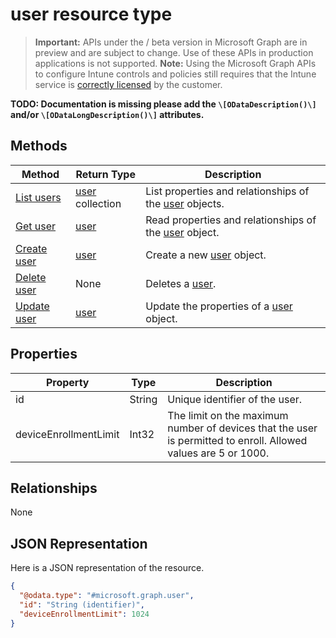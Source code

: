 ﻿# user resource type

> **Important:** APIs under the / beta version in Microsoft Graph are in preview and are subject to change. Use of these APIs in production applications is not supported.
> **Note:** Using the Microsoft Graph APIs to configure Intune controls and policies still requires that the Intune service is [correctly licensed](https://go.microsoft.com/fwlink/?linkid=839381) by the customer.

**TODO: Documentation is missing please add the `\[ODataDescription()\]` and/or `\[ODataLongDescription()\]` attributes.**
## Methods
|Method|Return Type|Description|
|---|---|---|
|[List users](../api/intune_onboarding_user_list.md)|[user](../resources/intune_onboarding_user.md) collection|List properties and relationships of the [user](../resources/intune_onboarding_user.md) objects.|
|[Get user](../api/intune_onboarding_user_get.md)|[user](../resources/intune_onboarding_user.md)|Read properties and relationships of the [user](../resources/intune_onboarding_user.md) object.|
|[Create user](../api/intune_onboarding_user_create.md)|[user](../resources/intune_onboarding_user.md)|Create a new [user](../resources/intune_onboarding_user.md) object.|
|[Delete user](../api/intune_onboarding_user_delete.md)|None|Deletes a [user](../resources/intune_onboarding_user.md).|
|[Update user](../api/intune_onboarding_user_update.md)|[user](../resources/intune_onboarding_user.md)|Update the properties of a [user](../resources/intune_onboarding_user.md) object.|

## Properties
|Property|Type|Description|
|---|---|---|
|id|String|Unique identifier of the user.|
|deviceEnrollmentLimit|Int32|The limit on the maximum number of devices that the user is permitted to enroll. Allowed values are 5 or 1000.|

## Relationships
None
## JSON Representation
Here is a JSON representation of the resource.
<!-- {
  "blockType": "resource",
  "keyProperty": "id",
  "@odata.type": "microsoft.graph.user"
}
-->
```json
{
  "@odata.type": "#microsoft.graph.user",
  "id": "String (identifier)",
  "deviceEnrollmentLimit": 1024
}
```



